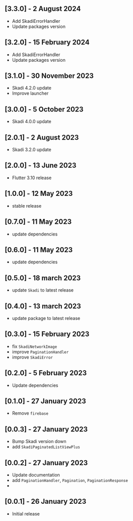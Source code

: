 ## [3.3.0] - 2 August 2024
- Add SkadiErrorHandler
- Update packages version

## [3.2.0] - 15 February 2024
- Add SkadiErrorHandler
- Update packages version

## [3.1.0] - 30 November 2023
- Skadi 4.2.0 update
- Improve launcher

## [3.0.0] - 5 October 2023
- Skadi 4.0.0 update

## [2.0.1] - 2 August 2023
- Skadi 3.2.0 update

## [2.0.0] - 13 June 2023
- Flutter 3.10 release

## [1.0.0] - 12 May 2023
- stable release

## [0.7.0] - 11 May 2023
- update dependencies

## [0.6.0] - 11 May 2023
- update dependencies
## [0.5.0] - 18 march 2023
- update `Skadi` to latest release

## [0.4.0] - 13 march 2023
- update package to latest release

## [0.3.0] - 15 February 2023
- fix `SkadiNetworkImage`
- improve `PaginationHandler`
- improve `SkadiError`

## [0.2.0] - 5 February 2023
- Update dependencies

## [0.1.0] - 27 January 2023
- Remove `firebase`

## [0.0.3] - 27 January 2023
- Bump Skadi version down
- add `SkadiPaginatedListViewPlus`

## [0.0.2] - 27 January 2023
- Update documentation
- add `PaginationHandler`, `Pagination`, `PaginationResponse`
- 
## [0.0.1] - 26 January 2023
- Initial release
